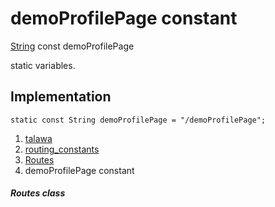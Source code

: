 
<div>

# demoProfilePage constant

</div>


[String](https://api.flutter.dev/flutter/dart-core/String-class.html)
const demoProfilePage



static variables.



## Implementation

``` language-dart
static const String demoProfilePage = "/demoProfilePage";
```







1.  [talawa](../../index.md)
2.  [routing_constants](../../constants_routing_constants/)
3.  [Routes](../../constants_routing_constants/Routes-class.md)
4.  demoProfilePage constant

##### Routes class







